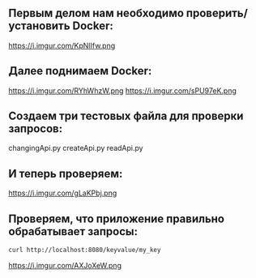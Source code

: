 ## Первым делом нам необходимо проверить/установить Docker:
https://i.imgur.com/KpNlIfw.png


## Далее поднимаем Docker:
https://i.imgur.com/RYhWhzW.png
https://i.imgur.com/sPU97eK.png

## Создаем три тестовых файла для проверки запросов:
changingApi.py
createApi.py
readApi.py

## И теперь проверяем:
https://i.imgur.com/gLaKPbj.png

## Проверяем, что приложение правильно обрабатывает запросы:
```bash
curl http://localhost:8080/keyvalue/my_key
```
https://i.imgur.com/AXJoXeW.png
